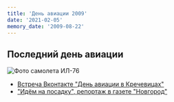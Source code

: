 ```yaml
---
title: 'День авиации 2009'
date: '2021-02-05'
memory_date: '2009-08-22'
---
```


## Последний день авиации
<img
src="../images/2009-aviation-day/IL-76.jpg"
alt="Фото самолета ИЛ-76"
loading="lazy" />

- [Встреча Вконтакте "День авиации в Кречевицах"](https://vk.com/event11154626)
- ["Идём на посадку", репортаж в газете "Новгород"](https://gazetanovgorod.ru/arkhiv/gazeta-novgorod/1384-idjom-na-posadku.html)
